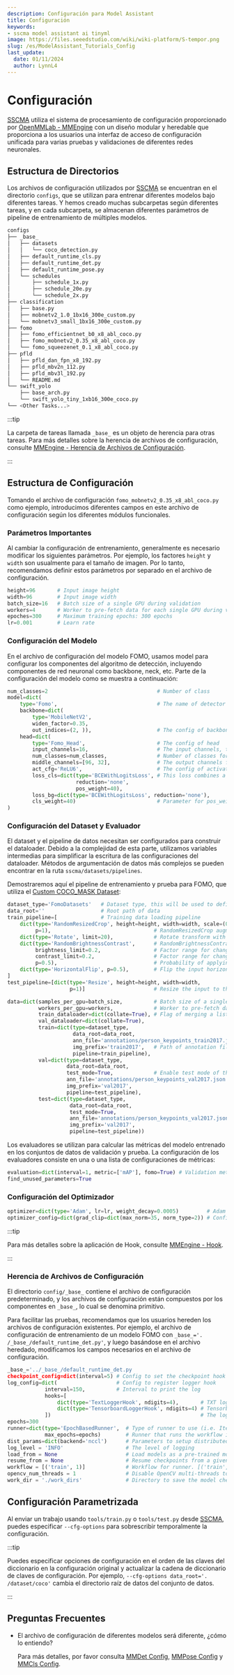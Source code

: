 ```yaml
---
description: Configuración para Model Assistant
title: Configuración
keywords:
- sscma model assistant ai tinyml 
image: https://files.seeedstudio.com/wiki/wiki-platform/S-tempor.png
slug: /es/ModelAssistant_Tutorials_Config
last_update:
  date: 01/11/2024
  author: LynnL4
---
```



# Configuración

[SSCMA](https://github.com/Seeed-Studio/ModelAssistant) utiliza el sistema de procesamiento de configuración proporcionado por [OpenMMLab - MMEngine](https://github.com/open-mmlab/mmengine) con un diseño modular y heredable que proporciona a los usuarios una interfaz de acceso de configuración unificada para varias pruebas y validaciones de diferentes redes neuronales.

## Estructura de Directorios

Los archivos de configuración utilizados por [SSCMA](https://github.com/Seeed-Studio/ModelAssistant) se encuentran en el directorio `configs`, que se utilizan para entrenar diferentes modelos bajo diferentes tareas. Y hemos creado muchas subcarpetas según diferentes tareas, y en cada subcarpeta, se almacenan diferentes parámetros de pipeline de entrenamiento de múltiples modelos.

```sh
configs
├── _base_
│   ├── datasets
│   │   └── coco_detection.py
│   ├── default_runtime_cls.py
│   ├── default_runtime_det.py
│   ├── default_runtime_pose.py
│   └── schedules
│       ├── schedule_1x.py
│       ├── schedule_20e.py
│       └── schedule_2x.py
├── classification
│   ├── base.py
│   ├── mobnetv2_1.0_1bx16_300e_custom.py
│   └── mobnetv3_small_1bx16_300e_custom.py
├── fomo
│   ├── fomo_efficientnet_b0_x8_abl_coco.py
│   ├── fomo_mobnetv2_0.35_x8_abl_coco.py
│   └── fomo_squeezenet_0.1_x8_abl_coco.py
├── pfld
│   ├── pfld_dan_fpn_x8_192.py
│   ├── pfld_mbv2n_112.py
│   ├── pfld_mbv3l_192.py
│   └── README.md
└── swift_yolo
    ├── base_arch.py
    └── swift_yolo_tiny_1xb16_300e_coco.py
└── <Other Tasks...>
```

:::tip

La carpeta de tareas llamada `_base_` es un objeto de herencia para otras tareas. Para más detalles sobre la herencia de archivos de configuración, consulte [MMEngine - Herencia de Archivos de Configuración](https://mmengine.readthedocs.io/en/latest/advanced_tutorials/config.html#id3).

:::

## Estructura de Configuración

Tomando el archivo de configuración `fomo_mobnetv2_0.35_x8_abl_coco.py` como ejemplo, introducimos diferentes campos en este archivo de configuración según los diferentes módulos funcionales.

### Parámetros Importantes

Al cambiar la configuración de entrenamiento, generalmente es necesario modificar los siguientes parámetros. Por ejemplo, los factores `height` y `width` son usualmente para el tamaño de imagen. Por lo tanto, recomendamos definir estos parámetros por separado en el archivo de configuración.

```python
height=96       # Input image height
width=96        # Input image width
batch_size=16   # Batch size of a single GPU during validation
workers=4       # Worker to pre-fetch data for each single GPU during validation
epoches=300     # Maximum training epochs: 300 epochs
lr=0.001        # Learn rate
```

### Configuración del Modelo

En el archivo de configuración del modelo FOMO, usamos model para configurar los componentes del algoritmo de detección, incluyendo componentes de red neuronal como backbone, neck, etc. Parte de la configuración del modelo como se muestra a continuación:

```python
num_classes=2                                   # Number of class
model=dict(
    type='Fomo',                                # The name of detector
    backbone=dict(
        type='MobileNetV2',
        widen_factor=0.35,
        out_indices=(2, )),                     # The config of backbone
    head=dict(
        type='Fomo_Head',                       # The config of head
        input_channels=16,                      # The input channels, this is consistent with the input channels of neck
        num_classes=num_classes,                # Number of classes for classification
        middle_channels=[96, 32],               # The output channels for head conv
        act_cfg='ReLU6',                        # The config of activation function
        loss_cls=dict(type='BCEWithLogitsLoss', # This loss combines a Sigmoid layer and the BCELoss in one single class
                      reduction='none',
                      pos_weight=40),
        loss_bg=dict(type='BCEWithLogitsLoss', reduction='none'),
        cls_weight=40)                          # Parameter for pos_weight
)
```

### Configuración del Dataset y Evaluador

El dataset y el pipeline de datos necesitan ser configurados para construir el dataloader. Debido a la complejidad de esta parte, utilizamos variables intermedias para simplificar la escritura de las configuraciones del dataloader. Métodos de argumentación de datos más complejos se pueden encontrar en la ruta `sscma/datasets/pipelines`.

Demostraremos aquí el pipeline de entrenamiento y prueba para FOMO, que utiliza el [Custom COCO_MASK Dataset](/ModelAssistant_Tutorials_Datasets):

```python
dataset_type='FomoDatasets'   # Dataset type, this will be used to define the dataset
data_root=''                  # Root path of data
train_pipeline=[              # Training data loading pipeline
    dict(type='RandomResizedCrop', height=height, width=width, scale=(0.90, 1.1),
         p=1),                                 # RandomResizedCrop augmentation in albumentation for fomo
    dict(type='Rotate', limit=20),             # Rotate transform with limit degree 20
    dict(type='RandomBrightnessContrast',      # RandomBrightnessContrast augmentation in albumentation
         brightness_limit=0.2,                 # Factor range for changing brightness
         contrast_limit=0.2,                   # Factor range for changing contrast
         p=0.5),                               # Probability of applying the transform
    dict(type='HorizontalFlip', p=0.5),        # Flip the input horizontally around the y-axis
]
test_pipeline=[dict(type='Resize', height=height, width=width,
                    p=1)]                      # Resize the input to the given height and width

data=dict(samples_per_gpu=batch_size,          # Batch size of a single GPU during training
          workers_per_gpu=workers,             # Worker to pre-fetch data for each single GPU during training
          train_dataloader=dict(collate=True), # Flag of merging a list of samples to form a mini-batch
          val_dataloader=dict(collate=True),
          train=dict(type=dataset_type,
                     data_root=data_root,
                     ann_file='annotations/person_keypoints_train2017.json',
                     img_prefix='train2017',   # Path of annotation file and prefix of image path
                     pipeline=train_pipeline),
          val=dict(type=dataset_type,
                   data_root=data_root,
                   test_mode=True,             # Enable test mode of the dataset to avoid filtering annotations or images
                   ann_file='annotations/person_keypoints_val2017.json',
                   img_prefix='val2017',
                   pipeline=test_pipeline),
          test=dict(type=dataset_type,
                    data_root=data_root,
                    test_mode=True,
                    ann_file='annotations/person_keypoints_val2017.json',
                    img_prefix='val2017',
                    pipeline=test_pipeline))
```

Los evaluadores se utilizan para calcular las métricas del modelo entrenado en los conjuntos de datos de validación y prueba. La configuración de los evaluadores consiste en una o una lista de configuraciones de métricas:

```python
evaluation=dict(interval=1, metric=['mAP'], fomo=True) # Validation metric for evaluate mAP
find_unused_parameters=True
```

### Configuración del Optimizador

```python
optimizer=dict(type='Adam', lr=lr, weight_decay=0.0005)         # Adam gradient descent optimizer with base learning rate and weight decay
optimizer_config=dict(grad_clip=dict(max_norm=35, norm_type=2)) # Config used to build the optimizer hook
```

:::tip

Para más detalles sobre la aplicación de Hook, consulte [MMEngine - Hook](https://mmengine.readthedocs.io/en/latest/tutorials/hook.html).

:::

### Herencia de Archivos de Configuración

El directorio `config/_base_` contiene el archivo de configuración predeterminado, y los archivos de configuración están compuestos por los componentes en `_base_`, lo cual se denomina primitivo.

Para facilitar las pruebas, recomendamos que los usuarios hereden los archivos de configuración existentes. Por ejemplo, el archivo de configuración de entrenamiento de un modelo FOMO con `_base_='. /_base_/default_runtime_det.py'`, y luego basándose en el archivo heredado, modificamos los campos necesarios en el archivo de configuración.

```python
_base_='../_base_/default_runtime_det.py
checkpoint_config=dict(interval=5) # Config to set the checkpoint hook
log_config=dict(                   # Config to register logger hook
            interval=150,          # Interval to print the log
            hooks=[
                dict(type='TextLoggerHook', ndigits=4),       # TXT logger
                dict(type='TensorboardLoggerHook', ndigits=4) # Tensorboard logger
            ])                                                # The logger used to record the training process
epochs=300
runner=dict(type='EpochBasedRunner',  # Type of runner to use (i.e. IterBasedRunner or EpochBasedRunner)
            max_epochs=epochs)        # Runner that runs the workflow in total max_epochs. For IterBasedRunner use `max_iters`
dist_params=dict(backend='nccl')      # Parameters to setup distributed training, the port can also be set
log_level = 'INFO'                    # The level of logging
load_from = None                      # Load models as a pre-trained model from a given path, this will not resume training
resume_from = None                    # Resume checkpoints from a given path, the training will be resumed from the epoch when the checkpoint's is saved
workflow = [('train', 1)]             # Workflow for runner. [('train', 1)] means there is only one workflow and the workflow named 'train' is executed once. The workflow trains the model by 300 epochs according to the total_epochs
opencv_num_threads = 1                # Disable OpenCV multi-threads to save memory
work_dir = './work_dirs'              # Directory to save the model checkpoints and logs for the current experiments
```

## Configuración Parametrizada

Al enviar un trabajo usando `tools/train.py` o `tools/test.py` desde [SSCMA](https://github.com/Seeed-Studio/ModelAssistant), puedes especificar `--cfg-options` para sobrescribir temporalmente la configuración.

:::tip

Puedes especificar opciones de configuración en el orden de las claves del diccionario en la configuración original y actualizar la cadena de diccionario de claves de configuración. Por ejemplo, `--cfg-options data_root='. /dataset/coco'` cambia el directorio raíz de datos del conjunto de datos.

:::

## Preguntas Frecuentes

- El archivo de configuración de diferentes modelos será diferente, ¿cómo lo entiendo?

  Para más detalles, por favor consulta [MMDet Config](https://mmdetection.readthedocs.io/en/latest/tutorials/config.html), [MMPose Config](https://mmpose.readthedocs.io/en/latest/tutorials/0_config.html) y [MMCls Config](https://mmclassification.readthedocs.io/en/latest/tutorials/config.html).
